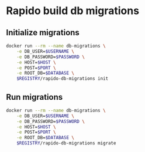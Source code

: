 # Rapido build db migrations

## Initialize migrations
```sh
docker run --rm --name db-migrations \
    -e DB_USER=$USERNAME \
    -e DB_PASSWORD=$PASSWORD \
    -e HOST=$HOST \
    -e POST=$PORT \
    -e ROOT_DB=$DATABASE \
    $REGISTRY/rapido-db-migrations init
```

## Run migrations
```sh
docker run --rm --name db-migrations \
    -e DB_USER=$USERNAME \
    -e DB_PASSWORD=$PASSWORD \
    -e HOST=$HOST \
    -e POST=$PORT \
    -e ROOT_DB=$DATABASE \
    $REGISTRY/rapido-db-migrations migrate
```
